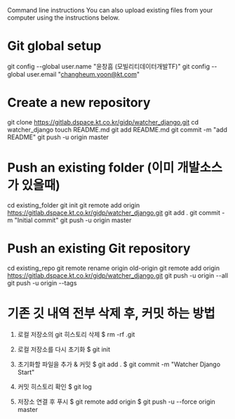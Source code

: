 Command line instructions
You can also upload existing files from your computer using the instructions below.


# Git global setup
git config --global user.name "윤창흠 (모빌리티데이터개발TF)"
git config --global user.email "changheum.yoon@kt.com"

# Create a new repository
git clone https://gitlab.dspace.kt.co.kr/gidp/watcher_django.git
cd watcher_django
touch README.md
git add README.md
git commit -m "add README"
git push -u origin master

# Push an existing folder (이미 개발소스가 있을때)
cd existing_folder
git init
git remote add origin https://gitlab.dspace.kt.co.kr/gidp/watcher_django.git
git add .
git commit -m "Initial commit"
git push -u origin master

# Push an existing Git repository
cd existing_repo
git remote rename origin old-origin
git remote add origin https://gitlab.dspace.kt.co.kr/gidp/watcher_django.git
git push -u origin --all
git push -u origin --tags


# 기존 깃 내역 전부 삭제 후, 커밋 하는 방법
1. 로컬 저장소의 git 히스토리 삭제
$ rm -rf .git

2. 로컬 저장소를 다시 초기화
$ git init

3. 초기화할 파일을 추가 & 커밋
$ git add .
$ git commit -m "Watcher Django Start"

4. 커밋 히스토리 확인
$ git log

5. 저장소 연결 후 푸시
$ git remote add origin <url>
$ git push -u --force origin master
